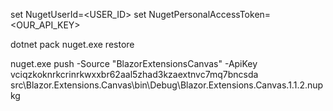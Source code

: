 set NugetUserId=<USER_ID>
set NugetPersonalAccessToken=<OUR_API_KEY>

dotnet pack
nuget.exe restore

nuget.exe push -Source "BlazorExtensionsCanvas" -ApiKey vciqzkoknrkcrinrkwxxbr62aal5zhad3kzaextnvc7mq7bncsda src\Blazor.Extensions.Canvas\bin\Debug\Blazor.Extensions.Canvas.1.1.2.nupkg


